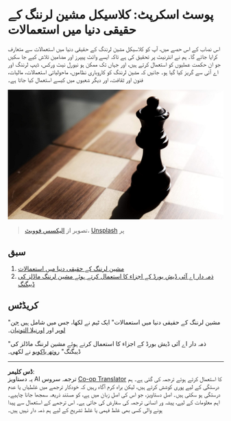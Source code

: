 <!--
CO_OP_TRANSLATOR_METADATA:
{
  "original_hash": "5e069a0ac02a9606a69946c2b3c574a9",
  "translation_date": "2025-08-29T13:29:08+00:00",
  "source_file": "9-Real-World/README.md",
  "language_code": "ur"
}
-->
# پوسٹ اسکرپٹ: کلاسیکل مشین لرننگ کے حقیقی دنیا میں استعمالات

اس نصاب کے اس حصے میں، آپ کو کلاسیکل مشین لرننگ کے حقیقی دنیا میں استعمالات سے متعارف کرایا جائے گا۔ ہم نے انٹرنیٹ پر تحقیق کی ہے تاکہ ایسے وائٹ پیپرز اور مضامین تلاش کیے جا سکیں جو ان حکمت عملیوں کو استعمال کرتے ہیں، اور جہاں تک ممکن ہو نیورل نیٹ ورکس، ڈیپ لرننگ اور اے آئی سے گریز کیا گیا ہو۔ جانیں کہ مشین لرننگ کو کاروباری نظاموں، ماحولیاتی استعمالات، مالیات، فنون اور ثقافت، اور دیگر شعبوں میں کیسے استعمال کیا جاتا ہے۔

![chess](../../../translated_images/chess.e704a268781bdad85d1876b6c2295742fa0d856e7dcf3659147052df9d3db205.ur.jpg)

> تصویر از <a href="https://unsplash.com/@childeye?utm_source=unsplash&utm_medium=referral&utm_content=creditCopyText">الیکسس فوویٹ</a>، <a href="https://unsplash.com/s/photos/artificial-intelligence?utm_source=unsplash&utm_medium=referral&utm_content=creditCopyText">Unsplash</a> پر
  
## سبق

1. [مشین لرننگ کے حقیقی دنیا میں استعمالات](1-Applications/README.md)
2. [ذمہ دار اے آئی ڈیش بورڈ کے اجزاء کا استعمال کرتے ہوئے مشین لرننگ ماڈلز کی ڈیبگنگ](2-Debugging-ML-Models/README.md)

## کریڈٹس

"مشین لرننگ کے حقیقی دنیا میں استعمالات" ایک ٹیم نے لکھا، جس میں شامل ہیں [جن لوپر](https://twitter.com/jenlooper) اور [اورنیلا التونیان](https://twitter.com/ornelladotcom)۔

"ذمہ دار اے آئی ڈیش بورڈ کے اجزاء کا استعمال کرتے ہوئے مشین لرننگ ماڈلز کی ڈیبگنگ" [روتھ یاکوبو](https://twitter.com/ruthieyakubu) نے لکھی۔

---

**ڈس کلیمر**:  
یہ دستاویز AI ترجمہ سروس [Co-op Translator](https://github.com/Azure/co-op-translator) کا استعمال کرتے ہوئے ترجمہ کی گئی ہے۔ ہم درستگی کے لیے پوری کوشش کرتے ہیں، لیکن براہ کرم آگاہ رہیں کہ خودکار ترجمے میں غلطیاں یا عدم درستگی ہو سکتی ہیں۔ اصل دستاویز، جو اس کی اصل زبان میں ہے، کو مستند ذریعہ سمجھا جانا چاہیے۔ اہم معلومات کے لیے، پیشہ ور انسانی ترجمہ کی سفارش کی جاتی ہے۔ اس ترجمے کے استعمال سے پیدا ہونے والی کسی بھی غلط فہمی یا غلط تشریح کے لیے ہم ذمہ دار نہیں ہیں۔